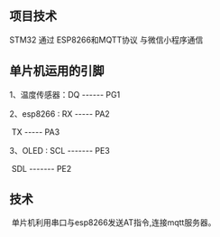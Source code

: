 ## 项目技术

STM32 通过 ESP8266和MQTT协议 与微信小程序通信



## 单片机运用的引脚

1、温度传感器：DQ ------ PG1

2、esp8266 :	 RX -----  PA2 

​					 	  TX -----  PA3

3、OLED : 		SCL -------  PE3

​				 		  SDL ------- PE2

## 技术

​	单片机利用串口与esp8266发送AT指令,连接mqtt服务器。
